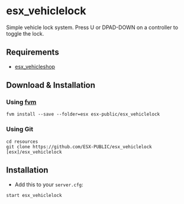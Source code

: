 # esx_vehiclelock

Simple vehicle lock system. Press U or DPAD-DOWN on a controller to toggle the lock.

## Requirements

- [esx_vehicleshop](https://github.com/ESX-Org/esx_vehicleshop)

## Download & Installation

### Using [fvm](https://github.com/qlaffont/fvm-installer)
```
fvm install --save --folder=esx esx-public/esx_vehiclelock
```

### Using Git
```
cd resources
git clone https://github.com/ESX-PUBLIC/esx_vehiclelock [esx]/esx_vehiclelock
```


## Installation
- Add this to your `server.cfg`:

```
start esx_vehiclelock
```
